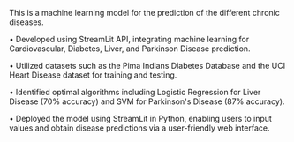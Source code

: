 This is a machine learning model for the prediction of the different chronic diseases.

•	Developed using StreamLit API, integrating machine learning for Cardiovascular, Diabetes, Liver, and Parkinson Disease prediction.

•	Utilized datasets such as the Pima Indians Diabetes Database and the UCI Heart Disease dataset for training and testing.

•	Identified optimal algorithms including Logistic Regression for Liver Disease (70% accuracy) and SVM for Parkinson's Disease (87% accuracy).

•	Deployed the model using StreamLit in Python, enabling users to input values and obtain disease predictions via a user-friendly web interface.
